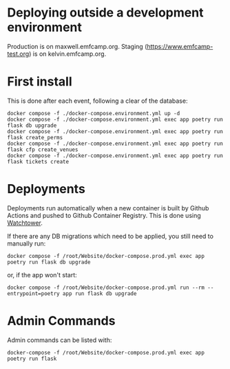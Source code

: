 Deploying outside a development environment
===========================================

Production is on maxwell.emfcamp.org.
Staging (https://www.emfcamp-test.org) is on kelvin.emfcamp.org.

# First install

This is done after each event, following a clear of the database:

    docker compose -f ./docker-compose.environment.yml up -d
    docker compose -f ./docker-compose.environment.yml exec app poetry run flask db upgrade
    docker compose -f ./docker-compose.environment.yml exec app poetry run flask create_perms
    docker compose -f ./docker-compose.environment.yml exec app poetry run flask cfp create_venues
    docker compose -f ./docker-compose.environment.yml exec app poetry run flask tickets create


# Deployments

Deployments run automatically when a new container is built by Github Actions
and pushed to Github Container Registry. This is done using [Watchtower](https://containrrr.dev/watchtower/).

If there are any DB migrations which need to be applied, you still need to manually run:

    docker compose -f /root/Website/docker-compose.prod.yml exec app poetry run flask db upgrade

or, if the app won't start:

    docker compose -f /root/Website/docker-compose.prod.yml run --rm --entrypoint=poetry app run flask db upgrade

# Admin Commands

Admin commands can be listed with:

    docker-compose -f /root/Website/docker-compose.prod.yml exec app poetry run flask